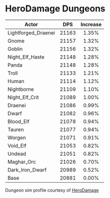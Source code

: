 # HeroDamage Dungeons
| Actor | DPS | Increase |
|---|:---:|:---:|
|Lightforged_Draenei|21163|1.35%|
|Gnome|21157|1.32%|
|Goblin|21156|1.32%|
|Night_Elf_Haste|21148|1.28%|
|Panda|21148|1.28%|
|Troll|21133|1.21%|
|Human|21114|1.12%|
|Nightborne|21109|1.10%|
|Night_Elf_Crit|21089|1.00%|
|Draenei|21086|0.99%|
|Dwarf|21082|0.96%|
|Blood_Elf|21078|0.94%|
|Tauren|21077|0.94%|
|Worgen|21071|0.91%|
|Void_Elf|21053|0.82%|
|Undead|21051|0.82%|
|Maghar_Orc|21026|0.70%|
|Dark_Iron_Dwarf|20989|0.52%|
|Base|20881|0.00%|

 Dungeon sim profile courtesy of [HeroDamage](https://www.herodamage.com/)